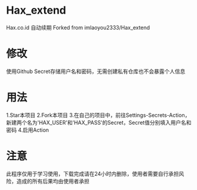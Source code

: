 # Hax_extend
Hax.co.id 自动续期
Forked from imlaoyou2333/Hax_extend

# 修改
使用Github Secret存储用户名和密码，无需创建私有仓库也不会暴露个人信息

# 用法
1.Star本项目
2.Fork本项目
3.在自己的项目中，前往Settings-Secrets-Action，新建两个名为'HAX_USER'和'HAX_PASS'的Secret，Secret值分别填入用户名和密码
4.启用Action

# 注意
此程序仅用于学习使用，下载完成请在24小时内删除，使用者需要自行承担风险，造成的所有后果均由使用者承担
